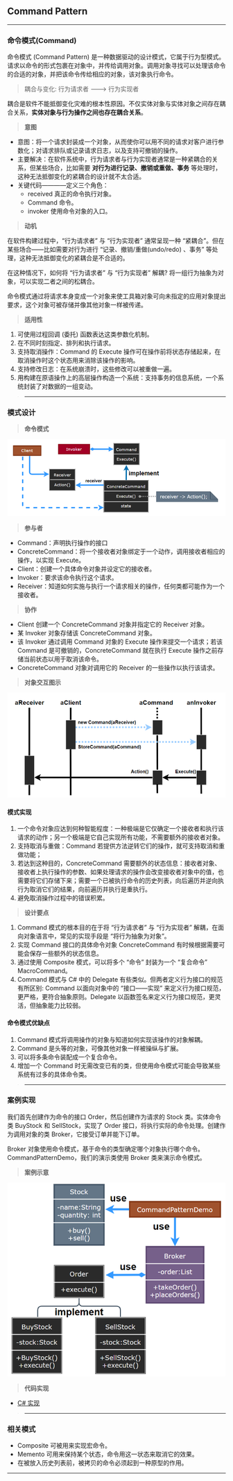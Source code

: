 ## Command Pattern

---
### 命令模式(Command)

命令模式 (Command Pattern) 是一种数据驱动的设计模式，它属于行为型模式。请求以命令的形式包裹在对象中，并传给调用对象。调用对象寻找可以处理该命令的合适的对象，并把该命令传给相应的对象，该对象执行命令。

> 耦合与变化:  行为请求者 ---> 行为实现者

耦合是软件不能抵御变化灾难的根本性原因。不仅实体对象与实体对象之间存在耦合关系，**实体对象与行为操作之间也存在耦合关系**。

> **意图**

- 意图：将一个请求封装成一个对象，从而使你可以用不同的请求对客户进行参数化；对请求排队或记录请求日志，以及支持可撤销的操作。
- 主要解决：在软件系统中，行为请求者与行为实现者通常是一种紧耦合的关系，但某些场合，比如需要 **对行为进行记录、撤销或重做、事务** 等处理时，这种无法抵御变化的紧耦合的设计就不太合适。
- 关键代码————定义三个角色：
  - received 真正的命令执行对象。
  - Command 命令。
  - invoker 使用命令对象的入口。

> **动机**

在软件构建过程中，“行为请求者” 与 “行为实现者” 通常呈现一种 “紧耦合”。但在某些场合——比如需要对行为进行 “记录、撤销/重做(undo/redo) 、事务” 等处理，这种无法抵御变化的紧耦合是不合适的。

在这种情况下，如何将 “行为请求者” 与 “行为实现者” 解耦? 将一组行为抽象为对象，可以实现二者之间的松耦合。

命令模式通过将请求本身变成一个对象来使工具箱对象可向未指定的应用对象提出要求，这个对象可被存储并像其他对象一样被传递。

> **适用性**

1. 可使用过程回调 (委托) 函数表达这类参数化机制。
2. 在不同时刻指定、排列和执行请求。
3. 支持取消操作：Command 的 Execute 操作可在操作前将状态存储起来，在取消操作时这个状态用来消除该操作的影响。
4. 支持修改日志：在系统崩溃时，这些修改可以被重做一遍。
5. 用构建在原语操作上的高层操作构造一个系统：支持事务的信息系统，一个系统封装了对数据的一组变动。

>---
### 模式设计

> **命令模式**

  ![命令模式](img/命令模式设计.png)

> **参与者**

- Command：声明执行操作的接口
- ConcreteCommand：将一个接收者对象绑定于一个动作，调用接收者相应的操作，以实现 Execute。
- Client：创建一个具体命令对象并设定它的接收者。
- Invoker：要求该命令执行这个请求。
- Receiver：知道如何实施与执行一个请求相关的操作，任何类都可能作为一个接收者。

> **协作**

- Client 创建一个 ConcreteCommand 对象并指定它的 Receiver 对象。
- 某 Invoker 对象存储该 ConcreteCommand 对象。
- 该 Invoker 通过调用 Command 对象的 Execute 操作来提交一个请求；若该 Command 是可撤销的，ConcreteCommand 就在执行 Execute 操作之前存储当前状态以用于取消该命令。
- ConcreteCommand 对象对调用它的 Receiver 的一些操作以执行该请求。

> **对象交互图示**

  ![对象交互](./img/命令模式对象交互.png)

#### 模式实现

1. 一个命令对象应达到何种智能程度：一种极端是它仅确定一个接收者和执行该请求的动作；另一个极端是它自己实现所有功能，不需要额外的接收者对象。
2. 支持取消与重做：Command 若提供方法逆转它们的操作，就可支持取消和重做功能；
3. 若达到这种目的，ConcreteCommand 需要额外的状态信息：接收者对象、接收者上执行操作的参数、如果处理请求的操作会改变接收者对象中的值，也需要将它们存储下来；需要一个已被执行命令的历史列表，向后遍历并逆向执行为取消它们的结果，向前遍历并执行是重执行。
4. 避免取消操作过程中的错误积累。

> **设计要点**

1. Command 模式的根本目的在于将 “行为请求者” 与 “行为实现者” 解耦，在面向对象语言中，常见的实现手段是 “将行为抽象为对象”。
2. 实现 Command 接口的具体命令对象 ConcreteCommand 有时候根据需要可能会保存一些额外的状态信息。
3. 通过使用 Composite 模式，可以将多个 “命令” 封装为一个 “复合命令” MacroCommand。
4. Command 模式与 C# 中的 Delegate 有些类似。但两者定义行为接口的规范有所区别: Command 以面向对象中的 “接口——实现” 来定义行为接口规范，更严格，更符合抽象原则。Delegate 以函数签名来定义行为接口规范，更灵活，但抽象能力比较弱。

#### 命令模式优缺点

1. Command 模式将调用操作的对象与知道如何实现该操作的对象解耦。
2. Command 是头等的对象，可像其他对象一样被操纵与扩展。
3. 可以将多条命令装配成一个复合命令。
4. 增加一个 Command 时无需改变已有的类，但使用命令模式可能会导致某些系统有过多的具体命令类。

>---
### 案例实现

我们首先创建作为命令的接口 Order，然后创建作为请求的 Stock 类。实体命令类 BuyStock 和 SellStock，实现了 Order 接口，将执行实际的命令处理。创建作为调用对象的类 Broker，它接受订单并能下订单。

Broker 对象使用命令模式，基于命令的类型确定哪个对象执行哪个命令。CommandPatternDemo，我们的演示类使用 Broker 类来演示命令模式。

> **案例示意**

  ![案例](img/命令模式案例.png)

> **代码实现**

- [C# 实现](../../CodeDemo/DesignPatterns%20For%20CSharp/Behavioral%20Patterns/Command/Command.cs)

>---
### 相关模式

- Composite 可被用来实现宏命令。
- Memento 可用来保持某个状态，命令用这一状态来取消它的效果。
- 在被放入历史列表前，被拷贝的命令必须起到一种原型的作用。

---